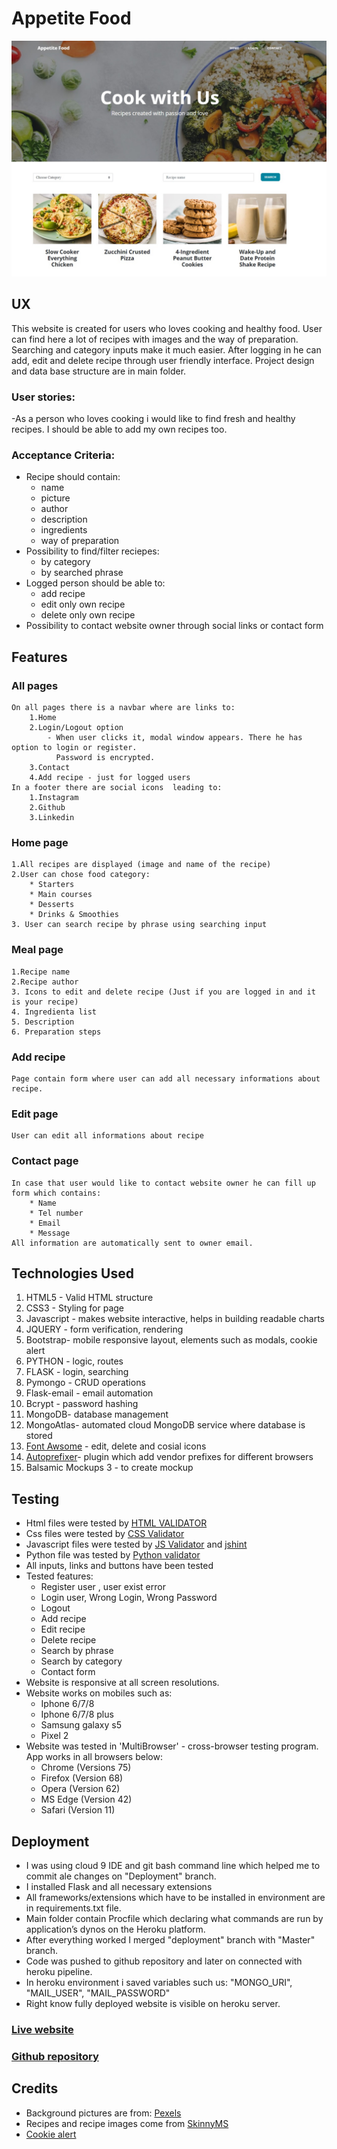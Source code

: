 # Appetite Food

![alt text](https://github.com/LukaszPlawinski/appetite-food/blob/master/static/img/thumnail.jpg)


## UX

This website is created for users who loves cooking and healthy food. User can find here a lot of recipes with images and the way of preparation.
Searching and category  inputs make it much easier. After logging in he can add, edit and delete recipe through user friendly interface.
Project design and data base structure are in main folder.

### User stories:
-As a person who loves cooking i would like to find fresh and healthy recipes.
 I should be able to add my own recipes too.
 
### Acceptance Criteria:

* Recipe should contain:
    * name
    * picture
    * author
    * description
    * ingredients
    * way of preparation
* Possibility to find/filter reciepes:
    *  by category
    *  by searched phrase
* Logged person should be able to:
    * add recipe
    * edit only own recipe
    * delete only own recipe
* Possibility to contact website owner through social links or contact form




## Features
### All pages
    On all pages there is a navbar where are links to: 
        1.Home
        2.Login/Logout option
            - When user clicks it, modal window appears. There he has option to login or register. 
              Password is encrypted.
        3.Contact
        4.Add recipe - just for logged users
    In a footer there are social icons  leading to:
        1.Instagram
        2.Github
        3.Linkedin
### Home page
    1.All recipes are displayed (image and name of the recipe)
    2.User can chose food category:
        * Starters
        * Main courses
        * Desserts
        * Drinks & Smoothies
    3. User can search recipe by phrase using searching input
### Meal page
    1.Recipe name
    2.Recipe author
    3. Icons to edit and delete recipe (Just if you are logged in and it is your recipe)
    4. Ingredienta list
    5. Description
    6. Preparation steps
### Add recipe
    Page contain form where user can add all necessary informations about recipe.
### Edit page 
    User can edit all informations about recipe
### Contact page
    In case that user would like to contact website owner he can fill up form which contains:
        * Name
        * Tel number
        * Email
        * Message
    All information are automatically sent to owner email.
    
    


## Technologies Used

1. HTML5 - Valid HTML structure
2. CSS3 - Styling for page
3. Javascript - makes website interactive, helps in building readable charts
4. JQUERY - form verification, rendering
5. Bootstrap-  mobile responsive layout, elements such as modals, cookie alert
6. PYTHON - logic, routes
7. FLASK - login, searching
8. Pymongo - CRUD operations
9. Flask-email - email automation
10. Bcrypt - password hashing
11. MongoDB-  database management
12. MongoAtlas- automated cloud MongoDB service where database is stored
13. [Font Awsome](https://fontawesome.com/) - edit, delete and cosial icons
14. [Autoprefixer](https://autoprefixer.github.io/)- plugin which add vendor prefixes for different browsers
15. Balsamic Mockups 3 - to create mockup


## Testing
* Html files were tested by [HTML VALIDATOR](https://validator.w3.org/)
* Css files were tested by [CSS Validator](https://jigsaw.w3.org/css-validator/)
* Javascript files were tested by [JS Validator](https://codebeautify.org/jsvalidate)
    and [jshint](https://jshint.com/)
* Python file was tested by [Python validator](https://pythonbuddy.com/)
* All inputs, links and buttons have been tested
* Tested features:
    * Register user , user exist error
    * Login user, Wrong Login, Wrong Password
    * Logout 
    * Add recipe
    * Edit recipe
    * Delete recipe
    * Search by phrase
    * Search by category
    * Contact form
* Website is responsive at all screen resolutions. 
* Website works on mobiles such as:
    * Iphone 6/7/8
    * Iphone 6/7/8 plus
    * Samsung galaxy s5
    * Pixel 2
* Website was tested in 'MultiBrowser' - cross-browser testing program. App works in all browsers below:
    * Chrome (Versions 75)
    * Firefox (Version 68)
    * Opera (Version 62)
    * MS Edge (Version 42)
    * Safari (Version 11)


## Deployment

* I was using cloud 9 IDE and git bash command line which helped me to commit ale changes on "Deployment" branch.
* I installed Flask and all necessary extensions
* All frameworks/extensions which have to be installed in environment are in requirements.txt file.
* Main folder contain Procfile which declaring what commands are run by application’s dynos on the Heroku platform.
* After everything worked I merged "deployment" branch with "Master" branch.
* Code was pushed to github repository and later on connected with heroku pipeline.
* In heroku environment i saved variables such us: "MONGO_URI", "MAIL_USER", "MAIL_PASSWORD"
* Right know fully deployed website is visible on heroku server.

### [Live website ](https://appetite-food.herokuapp.com/)
### [Github repository](https://github.com/LukaszPlawinski/appetite-food)


## Credits
* Background pictures are from: [Pexels](https://data.gov.ie/)
* Recipes and recipe images come from [SkinnyMS](https://skinnyms.com/)
* [Cookie alert](https://github.com/Wruczek/Bootstrap-Cookie-Alert)
